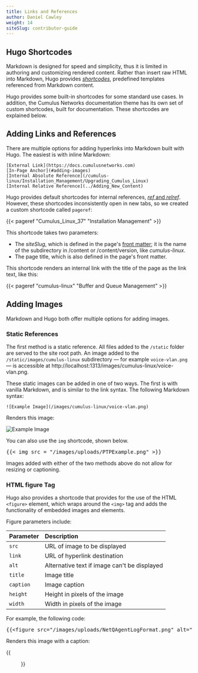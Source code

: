```yaml
---
title: Links and References
author: Daniel Cawley
weight: 14
siteSlug: contributor-guide
---
```


## Hugo Shortcodes

Markdown is designed for speed and simplicity, thus it is limited in authoring
and customizing rendered content. Rather than insert raw HTML into Markdown,
Hugo provides [*shortcodes*](https://gohugo.io/content-management/shortcodes/),
predefined templates referenced from Markdown content.

Hugo provides some built-in shortcodes for some standard use cases. In addition,
the Cumulus Networks documentation theme has its own set of custom shortcodes,
built for documentation. These shortcodes are explained below.

## Adding Links and References

There are multiple options for adding hyperlinks into Markdown built with Hugo.
The easiest is with inline Markdown:

```
[External Link](https://docs.cumulusnetworks.com)
[In-Page Anchor](#adding-images)
[Internal Absolute Reference](/cumulus-linux/Installation_Management/Upgrading_Cumulus_Linux)
[Internal Relative Reference](../Adding_New_Content)
```

Hugo provides default shortcodes for internal references,
[*ref* and *relref*](https://gohugo.io/content-management/shortcodes/#ref-and-relref).
However, these shortcodes inconsistently open in new tabs, so we created a custom
shortcode called `pageref`:

{{&lt; pageref "Cumulus_Linux_37" "Installation Management" >}}

This shortcode takes two parameters:

- The _siteSlug_, which is defined in the page's [front matter](Adding_New_Content/#front-matter);
  it is the name of the subdirectory in /content or /content/version, like _cumulus-linux_.
- The page title, which is also defined in the page's front matter.

This shortcode renders an internal link with the title of the page as the link text, like this:

{{< pageref "cumulus-linux" "Buffer and Queue Management" >}}

## Adding Images

Markdown and Hugo both offer multiple options for adding images.

### Static References

The first method is a static reference. All files added to the `/static`
folder are served to the site root path. An image added to the
`/static/images/cumulus-linux` subdirectory &mdash; for example `voice-vlan.png`
&mdash; is accessible at http://localhost:1313/images/cumulus-linux/voice-vlan.png.

These static images can be added in one of two ways. The first is with vanilla
Markdown, and is similar to the link syntax. The following Markdown syntax:

```
![Example Image](/images/cumulus-linux/voice-vlan.png)
```

Renders this image:

![Example Image](/images/cumulus-linux/voice-vlan.png)

You can also use the `img` shortcode, shown below.

<pre>{{&lt; img src = "/images/uploads/PTPExample.png" >}}</pre>

Images added with either of the two methods above do not allow for resizing or
captioning.

### HTML figure Tag

Hugo also provides a shortcode that provides for the use of the HTML `<figure>`
element, which wraps around the `<img>` tag and adds the functionality of embedded
images and elements.

Figure parameters include:

| Parameter     |   Description |
| :---------    |  :----------- |
| `src`    |   URL of image to be displayed |
| `link`   |   URL of hyperlink destination |
| `alt` | Alternative text if image can't be displayed |
| `title` | Image title |
| `caption`| Image caption |
| `height` | Height in pixels of the image |
| `width` | Width in pixels of the image |

For example, the following code:

<pre>{{&lt;figure src="/images/uploads/NetQAgentLogFormat.png" alt="NetQAgentLogFormat.png" caption="NetQ Agent log format" height="50px" >}}</pre>

Renders this image with a caption:

{{<figure src="/images/uploads/NetQAgentLogFormat.png" alt="NetQAgentLogFormat.png" caption="NetQ Agent log format" height="50px" >}}
